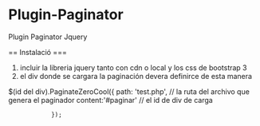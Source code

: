 # Plugin-Paginator
Plugin Paginator Jquery

== Instalació ===
1) incluir la libreria jquery tanto con cdn o local y los css de bootstrap 3
2) el div donde se cargara la paginación devera definirce de esta manera

 $(id del div).PaginateZeroCool({
                    path: 'test.php',  // la ruta del archivo que genera el paginador
                    content:'#paginar' // el id de div de carga 
                    
                });
